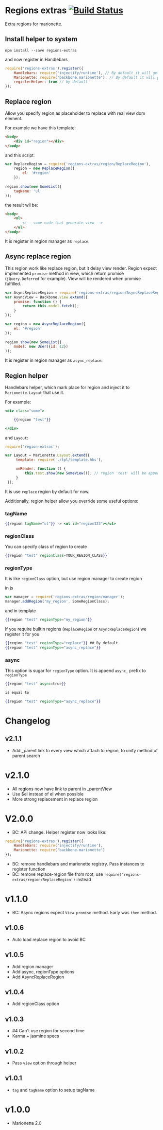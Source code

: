 Regions extras [![Build Status](https://travis-ci.org/ftdebugger/regions-extras.svg)](https://travis-ci.org/ftdebugger/regions-extras)
==============

Extra regions for marionette.

Install helper to system
------------------------

    npm install --save regions-extras
    
and now register in Handlebars

```js
require('regions-extras').register({
    Handlebars: require('injectify/runtime'), // By default it will get Handlebars from window object
    Marionette: require('backbone.marionette'), // By default it will get Marionette from window object
    registerHelper: true // by default
});
```

Replace region
--------------

Allow you specify region as placeholder to replace with real view dom element.

For example we have this template:

```html
<body>
    <div id="region"></div>
</body>

```

and this script:

```js
var ReplaceRegion = require('regions-extras/region/ReplaceRegion'),
    region = new ReplaceRegion({
        el: '#region'
    });
    
region.show(new SomeList({
    tagName: 'ul'
));
```

the result wil be:

```html
<body>
    <ul>
        <!-- some code that generate view -->
    </ul>
</body>
```

It is register in region manager as `replace`.

Async replace region
--------------------

This region work like replace region, but it delay view render. Region expect implemented `promise` method in view, which
return promise (`jQuery.Deferred` for example). View will be rendered when promise fulfilled.

```js
var AsyncReplaceRegion = require('regions-extras/region/AsyncReplaceRegion');
var AsyncView = Backbone.View.extend({
    promise: function () {
        return this.model.fetch();
    }
});

var region = new AsyncReplaceRegion({
    el: '#region'
});
    
region.show(new SomeList({
    model: new User({id: 12})
));
```

It is register in region manager as `async_replace`.

Region helper
-------------

Handlebars helper, which mark place for region and inject it to `Marionette.Layout` that use it.

For example:

```handlebars
<div class="some">

    {{region "test"}}

</div>

```

and `Layout`:

```js
require('region-extras');

var Layout = Marionette.Layout.extend({
     template: require('./tpl/template.hbs'),

     onRender: function () {
         this.test.show(new SomeView()); // region 'test' will be appeared here automatic
     }
 });
```

It is use `replace` region by default for now.

Additionally, region helper allow you override some useful options:

### tagName

```handlebars
{{region tagName="ul"}} -> <ul id="region123"></ul>
```

### regionClass

You can specify class of region to create

```handlebars
{{region "test" regionClass=YOUR_REGION_CLASS}}
```

### regionType

It is like `regionClass` option, but use region manager to create region

in js

```js
var manager = require('regions-extras/region/manager');
manager.addRegion('my_region', SomeRegionClass);
```

and in template

```handlebars
{{region "test" regionType="my_region"}}
```

If you require builtin regions (`ReplaceRegion` or `AsyncReplaceRegion`) we register it for you

```handlebars
{{region "test" regionType="replace"}} ## By default
{{region "test" regionType="async_replace"}}
```

### async

This option is sugar for `regionType` option. It is append `async_` prefix to `regionType`

```handlebars
{{region "test" async=true}}

is equal to

{{region "test" regionType="async_replace"}}
```

Changelog
=========

v2.1.1
------

 * Add _parent link to every view which attach to region, to unify method of parent search

v2.1.0
======

 * All regions now have link to parent in _parentView
 * Use $el instead of el when possible
 * More strong replacement in replace region

V2.0.0
======

 * BC: API change. Helper register now looks like:

```js
require('regions-extras').register({
    Handlebars: require('injectify/runtime'),
    Marionette: require('backbone.marionette')
});
```

 * BC: remove handlebars and marionette registry. Pass instances to register function
 * BC: remove replace-region file from root, use `require('regions-extras/region/ReplaceRegion')` instead

v1.1.0
======

 * BC: Async regions expect `View.promise` method. Early was `then` method.

v1.0.6
------
 
 * Auto load replace region to avoid BC 
 
v1.0.5
------

 * Add region manager
 * Add async, regionType options
 * Add AsyncReplaceRegion
 
v1.0.4
------

 * Add regionClass option

v1.0.3
------

 * #4 Can't use region for second time
 * Karma + jasmine specs
 
v1.0.2
------

 * Pass `view` option through helper
 
v1.0.1
------

 * `tag` and `tagName` option to setup tagName

v1.0.0
======

 * Marionette 2.0
